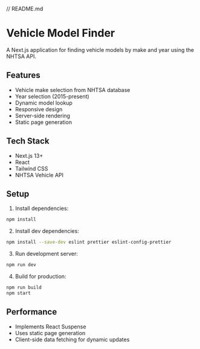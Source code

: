 // README.md

# Vehicle Model Finder

A Next.js application for finding vehicle models by make and year using the NHTSA API.

## Features

- Vehicle make selection from NHTSA database
- Year selection (2015-present)
- Dynamic model lookup
- Responsive design
- Server-side rendering
- Static page generation

## Tech Stack

- Next.js 13+
- React
- Tailwind CSS
- NHTSA Vehicle API

## Setup

1. Install dependencies:

```bash
npm install
```

2. Install dev dependencies:

```bash
npm install --save-dev eslint prettier eslint-config-prettier
```

3. Run development server:

```bash
npm run dev
```

4. Build for production:

```bash
npm run build
npm start
```

## Performance

- Implements React Suspense
- Uses static page generation
- Client-side data fetching for dynamic updates
